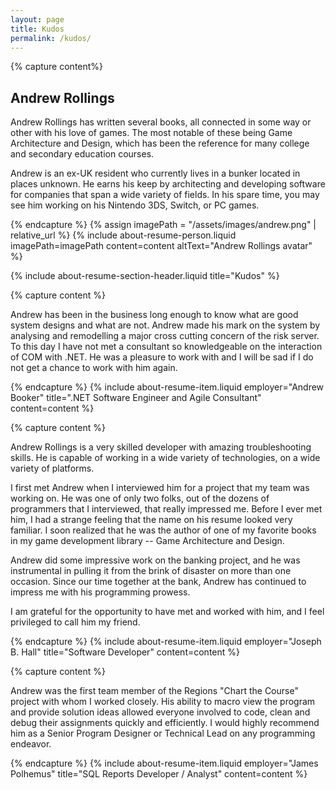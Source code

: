 ```yaml
---
layout: page
title: Kudos
permalink: /kudos/
---
```


{% capture content%}

## Andrew Rollings

Andrew Rollings has written several books, all connected in some way or other with his love of games. The most notable of these being Game Architecture and Design, which has been the reference for many college and secondary education courses.

Andrew is an ex-UK resident who currently lives in a bunker located in places unknown. He earns his keep by architecting and developing software for companies that span a wide variety of fields. In his spare time, you may see him working on his Nintendo 3DS, Switch, or PC games.

{% endcapture %}
{% assign imagePath = "/assets/images/andrew.png" | relative_url %}
{% include about-resume-person.liquid imagePath=imagePath content=content altText="Andrew Rollings avatar" %}


<!-- ---------------------- KUDOS ---------------------- -->

{% include about-resume-section-header.liquid title="Kudos" %}


{% capture content %}

 Andrew has been in the business long enough to know what are good system designs and what are not. Andrew made his mark on the system by analysing and remodelling a major cross cutting concern of the risk server. To this day I have not met a consultant so knowledgeable on the interaction of COM with .NET. He was a pleasure to work with and I will be sad if I do not get a chance to work with him again.

{% endcapture %}
{% include about-resume-item.liquid 
    employer="Andrew Booker" 
    title=".NET Software Engineer and Agile Consultant" 
    content=content %}

{% capture content %}

Andrew Rollings is a very skilled developer with amazing troubleshooting skills. He is capable of working in a wide variety of technologies, on a wide variety of platforms. 
 
I first met Andrew when I interviewed him for a project that my team was working on. He was one of only two folks, out of the dozens of programmers that I interviewed, that really impressed me. Before I ever met him, I had a strange feeling that the name on his resume looked very familiar. I soon realized that he was the author of one of my favorite books in my game development library -- Game Architecture and Design. 
 
Andrew did some impressive work on the banking project, and he was instrumental in pulling it from the brink of disaster on more than one occasion. Since our time together at the bank, Andrew has continued to impress me with his programming prowess. 
 
I am grateful for the opportunity to have met and worked with him, and I feel privileged to call him my friend.

{% endcapture %}
{% include about-resume-item.liquid 
    employer="Joseph B. Hall" 
    title="Software Developer" 
    content=content %}

{% capture content %}

Andrew was the first team member of the Regions "Chart the Course" project with whom I worked closely. His ability to macro view the program and provide solution ideas allowed everyone involved to code, clean and debug their assignments quickly and efficiently. I would highly recommend him as a Senior Program Designer or Technical Lead on any programming endeavor.

{% endcapture %}
{% include about-resume-item.liquid 
    employer="James Polhemus" 
    title="SQL Reports Developer / Analyst" 
    content=content %}

